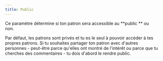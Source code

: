 ```yaml
---
title: Public
---
```


Ce paramètre détermine si ton patron sera accessible au **public ** ou non.

Par défaut, les patrons sont privés et tu es le seul à pouvoir accéder à tes propres patrons. Si tu souhaites partager ton patron avec d'autres personnes - peut-être parce qu'elles ont montré de l'intérêt ou parce que tu cherches des commentaires - tu dois d'abord le rendre public.
